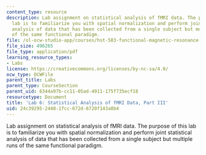 ```yaml
---
content_type: resource
description: Lab assignment on statistical analysis of fMRI data. The purpose of this
  lab is to familiarize you with spatial normalization and perform joint statistical
  analysis of data that has been collected from a single subject but multiple runs
  of the same functional paradigm.
file: /ol-ocw-studio-app/courses/hst-583-functional-magnetic-resonance-imaging-data-acquisition-and-analysis-fall-2008/24c3929524481fcc672d6720f143a0b4_lab6c_rg.pdf
file_size: 496265
file_type: application/pdf
learning_resource_types:
- Labs
license: https://creativecommons.org/licenses/by-nc-sa/4.0/
ocw_type: OCWFile
parent_title: Labs
parent_type: CourseSection
parent_uid: 6344a97b-cc11-05ad-4911-175f735ecf18
resourcetype: Document
title: 'Lab 6: Statistical Analysis of fMRI Data, Part III'
uid: 24c39295-2448-1fcc-672d-6720f143a0b4
---
```

Lab assignment on statistical analysis of fMRI data. The purpose of this lab is to familiarize you with spatial normalization and perform joint statistical analysis of data that has been collected from a single subject but multiple runs of the same functional paradigm.